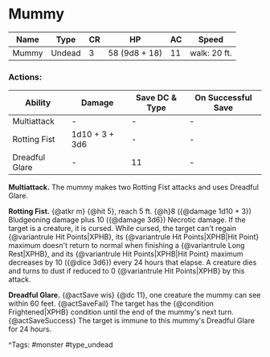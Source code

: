 # Mummy

| Name | Type | CR | HP | AC | Speed |
|------|------|----|----|----|-------|
| Mummy | Undead | 3 | 58 (9d8 + 18) | 11 | walk: 20 ft. |

### Actions:

| Ability | Damage | Save DC & Type | On Successful Save |
|---------|--------|----------------|--------------------|
| Multiattack | - | - | - |
| Rotting Fist | 1d10 + 3 + 3d6 | - | - |
| Dreadful Glare | - | 11 | - |


**Multiattack.** The mummy makes two Rotting Fist attacks and uses Dreadful Glare.

**Rotting Fist.** {@atkr m} {@hit 5}, reach 5 ft. {@h}8 ({@damage 1d10 + 3}) Bludgeoning damage plus 10 ({@damage 3d6}) Necrotic damage. If the target is a creature, it is cursed. While cursed, the target can't regain {@variantrule Hit Points|XPHB}, its {@variantrule Hit Points|XPHB|Hit Point} maximum doesn't return to normal when finishing a {@variantrule Long Rest|XPHB}, and its {@variantrule Hit Points|XPHB|Hit Point} maximum decreases by 10 ({@dice 3d6}) every 24 hours that elapse. A creature dies and turns to dust if reduced to 0 {@variantrule Hit Points|XPHB} by this attack.

**Dreadful Glare.** {@actSave wis} {@dc 11}, one creature the mummy can see within 60 feet. {@actSaveFail} The target has the {@condition Frightened|XPHB} condition until the end of the mummy's next turn. {@actSaveSuccess} The target is immune to this mummy's Dreadful Glare for 24 hours.

^Tags: #monster #type_undead